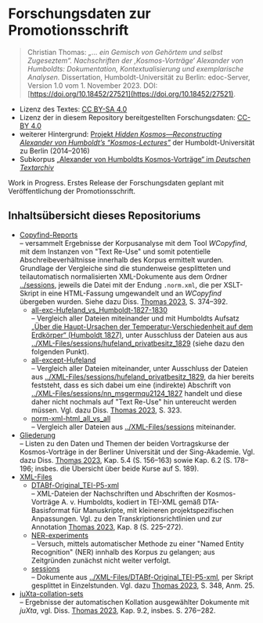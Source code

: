 # Forschungsdaten zur Promotionsschrift 

> Christian Thomas: *„… ein Gemisch von Gehörtem und selbst Zugeseztem“. Nachschriften der ‚Kosmos-Vorträge‘ Alexander von Humboldts: Dokumentation, Kontextualisierung und exemplarische Analysen.* Dissertation, Humboldt-Universität zu Berlin: edoc-Server, Version 1.0 vom 1. November 2023. DOI: [https://doi.org/10.18452/27521](https://doi.org/10.18452/27521).

* Lizenz des Textes: [CC BY-SA 4.0](https://creativecommons.org/licenses/by-sa/4.0/deed.de)
* Lizenz der in diesem Repository bereitgestellten Forschungsdaten: [CC-BY 4.0](https://creativecommons.org/licenses/by/4.0/deed.de)
* weiterer Hintergrund: [Projekt *Hidden Kosmos—Reconstructing Alexander von Humboldt’s “Kosmos-Lectures”*](https://www.culture.hu-berlin.de/de/forschung/projekte/hidden-kosmos) der Humboldt-Universität zu Berlin (2014–2016)
* Subkorpus [„Alexander von Humboldts Kosmos-Vorträge“ im _Deutschen Textarchiv_](http://www.deutschestextarchiv.de/search/metadata?corpus=avhkv)

Work in Progress. Erstes Release der Forschungsdaten geplant mit Veröffentlichung der Promotionsschrift.

## Inhaltsübersicht dieses Repositoriums

* [Copyfind-Reports](https://github.com/cthomasdta/diss-avhkv/tree/master/Copyfind-Reports) <br /> – versammelt Ergebnisse der Korpusanalyse mit dem Tool *WCopyfind*, mit dem Instanzen von "Text Re-Use" und somit potentielle Abschreibeverhältnisse innerhalb des Korpus ermittelt wurden. Grundlage der Vergleiche sind die stundenweise gesplitteten und teilautomatisch normalisierten XML-Dokumente aus dem Ordner [../sessions](https://github.com/cthomasdta/diss-avhkv/tree/master/XML-Files/sessions), jeweils die Datei mit der Endung `.norm.xml`, die per XSLT-Skript in eine HTML-Fassung umgewandelt und an *WCopyfind* übergeben wurden. Siehe dazu Diss. [Thomas 2023](https://doi.org/10.18452/27521), S. 374–392.
   * [all-exc-Hufeland_vs_Humboldt-1827-1830](https://github.com/cthomasdta/diss-avhkv/tree/master/Copyfind-Reports/all-exc-Hufeland_vs_Humboldt-1827-1830) <br /> – Vergleich aller Dateien miteinander und mit Humboldts Aufsatz [„Über die Haupt-Ursachen der Temperatur-Verschiedenheit auf dem Erdkörper“ (Humboldt 1827)](https://www.deutschestextarchiv.de/humboldt_ursachen_1830), unter Ausschluss der Dateien aus aus [../XML-Files/sessions/hufeland_privatbesitz_1829](https://github.com/cthomasdta/diss-avhkv/tree/master/XML-Files/sessions/hufeland_privatbesitz_1829) (siehe dazu den folgenden Punkt).
   * [all-except-Hufeland](https://github.com/cthomasdta/diss-avhkv/tree/master/Copyfind-Reports/all-except-Hufeland) <br /> – Vergleich aller Dateien miteinander, unter Ausschluss der Dateien aus [../XML-Files/sessions/hufeland_privatbesitz_1829](https://github.com/cthomasdta/diss-avhkv/tree/master/XML-Files/sessions/hufeland_privatbesitz_1829), da hier bereits feststeht, dass es sich dabei um eine (indirekte) Abschrift von [../XML-Files/sessions/nn_msgermqu2124_1827](https://github.com/cthomasdta/diss-avhkv/tree/master/XML-Files/sessions/nn_msgermqu2124_1827) handelt und diese daher nicht nochmals auf "Text Re-Use" hin untereucht werden müssen. Vgl. dazu Diss. [Thomas 2023](https://doi.org/10.18452/27521), S. 323.
   * [norm-xml-html_all_vs_all](https://github.com/cthomasdta/diss-avhkv/tree/master/Copyfind-Reports/norm-xml-html_all_vs_all) <br /> – Vergleich aller Dateien aus [../XML-Files/sessions](https://github.com/cthomasdta/diss-avhkv/tree/master/XML-Files/sessions) miteinander.
* [Gliederung](https://github.com/cthomasdta/diss-avhkv/tree/master/Gliederung) <br /> – Listen zu den Daten und Themen der beiden Vortragskurse der Kosmos-Vorträge in der Berliner Universität und der Sing-Akademie. Vgl. dazu Diss. [Thomas 2023](https://doi.org/10.18452/27521), Kap. 5.4 (S. 156–163) sowie Kap. 6.2 (S. 178–196; insbes. die Übersicht über beide Kurse auf S. 189).
* [XML-Files](https://github.com/cthomasdta/diss-avhkv/tree/master/XML-Files)
   * [DTABf-Original_TEI-P5-xml](https://github.com/cthomasdta/diss-avhkv/tree/master/XML-Files/DTABf-Original_TEI-P5-xml) <br /> – XML-Dateien der Nachschriften und Abschriften der Kosmos-Vorträge A. v. Humboldts, kodiert in TEI-XML gemäß DTA-Basisformat für Manuskripte, mit kleineren projektspezifischen Anpassungen. Vgl. zu den Transkriptionsrichtlinien und zur Annotation [Thomas 2023](https://doi.org/10.18452/27521), Kap. 8 (S. 225–272).
   * [NER-experiments](https://github.com/cthomasdta/diss-avhkv/tree/master/XML-Files/NER-experiments) <br /> – Versuch, mittels automatischer Methode zu einer "Named Entity Recognition" (NER) innhalb des Korpus zu gelangen; aus Zeitgründen zunächst nicht weiter verfolgt.
   * [sessions](https://github.com/cthomasdta/diss-avhkv/tree/master/XML-Files/sessions) <br /> – Dokumente aus [../XML-Files/DTABf-Original_TEI-P5-xml](https://github.com/cthomasdta/diss-avhkv/tree/master/XML-Files/DTABf-Original_TEI-P5-xml), per Skript gesplittet in Einzelstunden. Vgl. dazu [Thomas 2023](https://doi.org/10.18452/27521), S. 348, Anm. 25.
* [juXta-collation-sets](https://github.com/cthomasdta/diss-avhkv/tree/master/juXta-collation-sets) <br /> – Ergebnisse der automatischen Kollation ausgewählter Dokumente mit *juXta*, vgl. Diss. [Thomas 2023](https://doi.org/10.18452/27521), Kap. 9.2, insbes. S. 276‒282.
